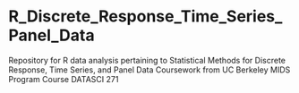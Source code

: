 # R_Discrete_Response_Time_Series_Panel_Data
Repository for R data analysis pertaining to Statistical Methods for Discrete Response, Time Series, and Panel Data
Coursework from UC Berkeley MIDS Program Course DATASCI 271
